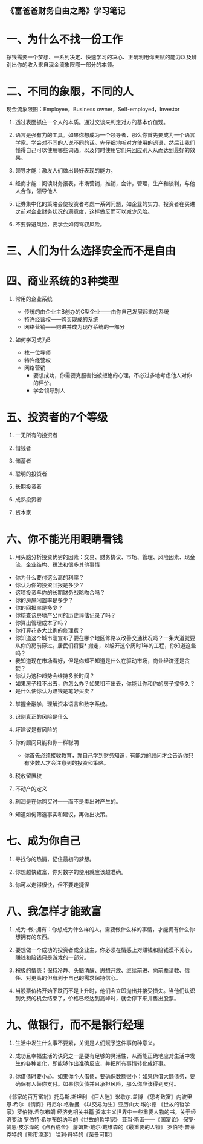 《富爸爸财务自由之路》学习笔记
--------------------------

# 一、为什么不找一份工作

挣钱需要一个梦想、一系列决定、快速学习的决心、正确利用你天赋的能力以及辨别出你的收入来自现金流象限哪一部分的本领。

# 二、不同的象限，不同的人

现金流象限图：Employee，Business owner，Self-employed，Investor

1. 透过表面抓住一个人的本质。通过交谈来判定对方的基本价值观。

2. 语言是强有力的工具。如果你想成为一个领导者，那么你首先要成为一个语言学家。学会对不同的人说不同的话。先仔细地听对方使用的词语，然后让我们懂得自己可以使用哪些词语，以及何时使用它们来回应别人从而达到最好的效果。

3. 领导才能：激发人们做出最好表现的能力。

4. 经商才能：阅读财务报表，市场营销，推销，会计，管理，生产和谈判，与他人合作，领导他人

5. 证券集中化的策略会使投资者考虑一系列问题，如企业的实力、投资者在买进之前对企业财务状况的满意度，这样做反而可以减少风险。

6. 不要躲避风险，要学会如何驾驭风险。

# 三、人们为什么选择安全而不是自由



# 四、商业系统的3种类型

1. 常用的企业系统

    * 传统的由企业主B创办的C型企业——由你自己发展起来的系统
    * 特许经营权——购买现成的系统
    * 网络营销——购进并成为现存系统的一部分

2. 如何学习成为B

    * 找一位导师
    * 特许经营权
    * 网络营销
        * 要想成功，你需要克服害怕被拒绝的心理，不必过多地考虑他人对你的评价。
        * 学会领导别人 

# 五、投资者的7个等级

1. 一无所有的投资者

2. 借钱者

3. 储蓄者

4. 聪明的投资者

5. 长期投资者

6. 成熟投资者

7. 资本家

# 六、你不能光用眼睛看钱

1. 用头脑分析投资优劣的因素：交易、财务协议、市场、管理、风险因素、现金流、企业结构、税法和很多其他事情

* 你为什么要付这么高的利率？
* 你认为你的投资回报是多少？
* 这项投资与你的长期财务战略吻合吗？
* 你的房屋闲置率是多少？
* 你的回报率是多少？
* 你核查该房地产公司的历史评估记录了吗？
* 你算出管理成本了吗？
* 你打算花多大比例的修理费？
* 你知道这个城市刚宣布了要在哪个地区修路以改善交通状况吗？一条大道就要从你的房前穿过。居民们将要* 搬走，以躲开这个历时1年的工程，你知道这些吗？
* 我知道现在市场看好，但是你知不知道是什么在驱动市场，商业经济还是贪婪？
* 你认为这种趋势会维持多长时间？
* 如果房子租不出去，你怎么办？如果租不出去，你能让你和你的房子撑多久？
* 是什么使你认为赔钱是笔好买卖？

2. 掌握金融学，理解资本语言和数字系统。

3. 识别真正的风险是什么

4. 坏建议是有风险的

5. 你的顾问只能和你一样聪明

    * 你首先必须接收教育，靠自己学到财务知识，有能力的顾问才会告诉你只有少数人才会注意到的投资和策略。

6. 税收留置权

7. 不动产的定义

8. 利润是在你购买时——而不是卖出时产生的。

9. 知道如何筛选事实和建议，再做出决策。

# 七、成为你自己

1. 寻找你的热情，记住最初的梦想。

2. 你想越快致富，你对数字的使用就应该越准确。

3. 你可以走得很快，但不要走捷径

# 八、我怎样才能致富

1. 成为-做-拥有：你想成为什么样的人，需要做什么样的事情，才能拥有什么你想拥有的东西。

2. 要想做一个成功的投资者或企业主，你必须在情感上对赚钱和赔钱漠不关心，赚钱和赔钱只是游戏的一部分。

3. 积极的情感：保持冷静、头脑清醒、思想开放、继续前进、向前辈请教、信任、对更高的但有利于自己的需求保持信心。

4. 当股票价格开始下跌而不是上升时，他们会立即抛出并接受损失。当他们认识到免费的机会结束了，价格已经达到高峰时，就会停下来并售出股票。

# 九、做银行，而不是银行经理

1. 生活中发生什么事不要紧，关键是人们赋予这件事何种意义。

2. 成功且幸福生活的诀窍之一是要有足够的灵活性，从而能正确地应对生活中发生的各种变化，即能够作出准确反应，并把所有事情转化成好事。

3. 你借债时要小心。如果你个人借债，要确保数额很小；如果你借大额债务，要确保有人替你支付。如果你负债并且承担风险，那么你应该得到支付。
















《邻家的百万富翁》托马斯.斯坦利
《巨人迷》米歇尔.盖博
《思考致富》内波里恩.希尔
《情商》丹尼尔.格鲁曼
《以交易为生》亚历山大.埃尔德
《世故的哲学家》罗伯特.希尔布朗
经济史相关书籍
资本主义世界中一些重要人物的书，关于经济变动
罗伯特·希尔布朗纳写的《世故的哲学家》
亚当·斯密——《国富论》
保罗·赞恩·皮尔泽的《点石成金》
詹姆斯·戴尔·戴维森的《最重要的人物》
罗伯特·普莱克特的《熊市浪潮》
哈利·丹特的《荣景可期》




